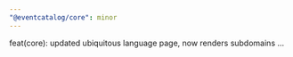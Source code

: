 ```yaml
---
"@eventcatalog/core": minor
---
```


feat(core): updated ubiquitous language page, now renders subdomains …
